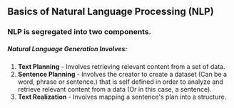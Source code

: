 ## Basics of Natural Language Processing (NLP)

### NLP is segregated into two components.

##### Natural Language Generation Involves:
1. **Text Planning** - Involves retrieving relevant content from a set of data.
2. **Sentence Planning** - Involves the creator to create a dataset (Can be a
word, phrase or sentence.) that is self defined in order to analyze and
retrieve relevant content from a data (Or in this case, a sentence).
3. **Text Realization** - Involves mapping a sentence's plan into a structure.
